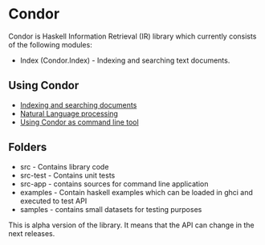 # Condor

Condor is Haskell Information Retrieval (IR) library which currently consists of the following modules:
* Index (Condor.Index) - Indexing and searching text documents.

## Using Condor

* [Indexing and searching documents](doc/index.md)
* [Natural Language processing](doc/nlp.md)
* [Using Condor as command line tool](doc/Command-line-usage.md)


## Folders

* src - Contains library code
* src-test - Contains unit tests
* src-app - contains sources for command line application
* examples - Contain haskell examples which can be loaded in ghci and executed to test API
* samples - contains small datasets for testing purposes

This is alpha version of the library. It means that the API can change in the next releases.
